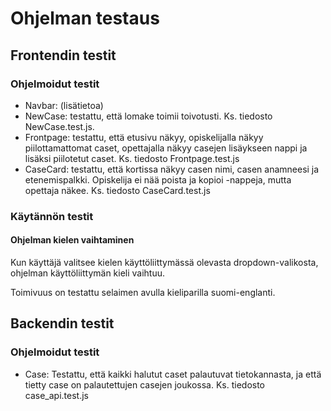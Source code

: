 # Ohjelman testaus

## Frontendin testit

### Ohjelmoidut testit

- Navbar: (lisätietoa)
- NewCase: testattu, että lomake toimii toivotusti. Ks. tiedosto NewCase.test.js.
- Frontpage: testattu, että etusivu näkyy, opiskelijalla näkyy piilottamattomat caset, opettajalla näkyy casejen lisäykseen nappi ja lisäksi piilotetut caset. Ks. tiedosto Frontpage.test.js
- CaseCard: testattu, että kortissa näkyy casen nimi, casen anamneesi ja etenemispalkki. Opiskelija ei nää poista ja kopioi -nappeja, mutta opettaja näkee. Ks. tiedosto CaseCard.test.js


### Käytännön testit

#### Ohjelman kielen vaihtaminen

Kun käyttäjä valitsee kielen käyttöliittymässä olevasta dropdown-valikosta, ohjelman käyttöliittymän kieli vaihtuu.

Toimivuus on testattu selaimen avulla kieliparilla suomi-englanti.



## Backendin testit

### Ohjelmoidut testit

- Case: Testattu, että kaikki halutut caset palautuvat tietokannasta, ja että tietty case on palautettujen casejen joukossa. Ks. tiedosto case_api.test.js
